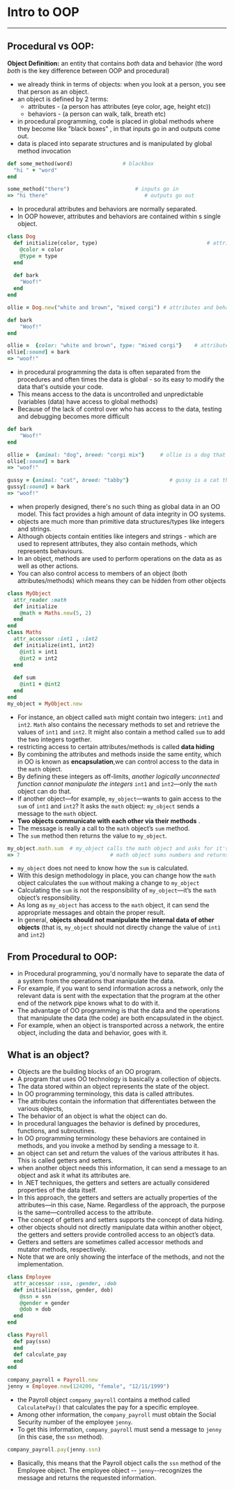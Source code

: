 # Intro to OOP

---

## Procedural vs OOP:

**Object Definition:** an entity that contains *both* data and behavior
(the word *both* is the key difference between OOP and procedural)

- we already think in terms of objects: when you look at a person, you see that person as an object.
- an object is defined by 2 terms:
  - attributes - (a person has attributes (eye color, age, height etc))
  - behaviors  - (a person can walk, talk, breath etc)
- in procedural programming, code is placed in global methods where they become like "black boxes" , in that inputs go in and outputs come out.
- data is placed into separate structures and is manipulated by global method invocation

```ruby
def some_method(word) 				 # blackbox
  "hi " + "word"
end

some_method("there") 					 # inputs go in
=> "hi there" 								# outputs go out
```

- In procedural attributes and behaviors are normally separated. 
- In OOP however, attributes and behaviors are contained within s single object.

```ruby
class Dog
  def initialize(color, type) 									# attributes
    @color = color
    @type = type
  end
  
  def bark																		# behaviours
    "Woof!"
  end
end

ollie = Dog.new("white and brown", "mixed corgi") # attributes and behaviours are contained in a single object
```

```ruby
def bark																							# behaviours
	"Woof!"
end

ollie =  {color: "white and brown", type: "mixed corgi"} 	# attributes separated from behaviours
ollie[:sound] = bark
=> "woof!"
```

- in procedural programming the data is often separated from the procedures and often times the data is global - so its easy to modify the data that's outside your code.
- This means access to the data is uncontrolled and unpredictable (variables (data) have access to global methods)
- Because of the lack of control over who has access to the data, testing and debugging becomes more difficult

```ruby
def bark																		# global method
	"Woof!"
end

ollie =  {animal: "dog", breed: "corgi mix"} 	 # ollie is a dog that has access to the bark method
ollie[:sound] = bark
=> "woof!"

gussy = {animal: "cat", breed: "tabby"}				# gussy is a cat that also has access to the bark method
gussy[:sound] = bark
=> "woof!"																	# too much access leads to unpredicatable results 
```

- when properly designed, there's no such thing as global data in an OO model. This fact provides a high amount of data integrity in OO systems.
- objects are much more than primitive data structures/types like integers and strings. 
- Although objects contain entities like integers and strings - which are used to represent attributes, they also contain methods, which represents behaviours.
- In an object, methods are used to perform operations on the data as as well as other actions.
- You can also control access to members of an object (both attributes/methods) which means they can be hidden from other objects

```ruby
class MyObject
  attr_reader :math
  def initialize
    @math = Maths.new(5, 2)
  end
end
class Maths
  attr_accessor :int1 , :int2 
  def initialize(int1, int2)
  	@int1 = int1
  	@int2 = int2
  end
  
  def sum
    @int1 + @int2
  end
end
my_object = MyObject.new
```

- For instance, an object called `math` might contain two integers: `int1` and `int2`. `Math` also contains the necessary methods to set and retrieve the values of `int1` and `int2`. It might also contain a method called `sum` to add the two integers together.
- restricting access to certain attributes/methods is called **data hiding**
- By combining the attributes and methods inside the same entity, which in OO is known
  as **encapsulation**,we can control access to the data in the `math` object. 
- By defining these integers as off-limits, *another logically unconnected function cannot manipulate the integers* `int1` and `int2`—only the `math` object can do that.
- If another object—for example, `my_object`—wants to gain access to the
  `sum` of `int1` and `int2`? It asks the `math` object: `my_object` sends a message to the `math` object.
- **Two objects communicate with each other via their methods** .
- The message is really a call to the `math` object’s `sum` method.
- The `sum` method then returns the value to `my_object`.

```ruby
my_object.math.sum	# my_object calls the math object and asks for it's sum
=> 7							 # math object sums numbers and returns it to my_object
```

- `my_object` does not need to know how the `sum` is calculated.
- With this design methodology in place, you can change how the `math` object calculates the `sum` without making a change to `my_object` 
- Calculating the `sum` is not the responsibility of `my_object`—it’s the `math` object’s responsibility.
- As long as `my_object` has access to the `math` object, it can send the appropriate
  messages and obtain the proper result. 
- In general, **objects should not manipulate the internal data of other objects** (that is, `my_object` should not directly change the value of `int1` and `int2`)

## From Procedural to OOP:

- in Procedural programming, you'd normally have to separate the data of a system from the operations that manipulate the data. 
- For example, if you want to send information across a network, only the relevant data is sent with the expectation that the program at the other end of the network pipe knows what to do with it.
- The advantage of OO programming is that the data and the operations that
  manipulate the data (the code) are both encapsulated in the object. 
- For example, when an object is transported across a network, the entire object, including the data and behavior, goes with it. 

## What is an object?

- Objects are the building blocks of an OO program. 
- A program that uses OO technology is basically a collection of objects.
- The data stored within an object represents the state of the object. 
- In OO programming terminology, this data is called attributes. 
- The attributes contain the information that differentiates between the various objects,
- The behavior of an object is what the object can do. 
- In procedural languages the behavior is defined by procedures, functions, and subroutines. 
- In OO programming terminology these behaviors are contained in methods, and you invoke a method by sending a message to it. 
- an object can set and return the values of the various attributes it has. This is called getters and setters.
- when another object needs this information, it can send a message to an object and ask it what its attributes are.
- In .NET techniques, the getters and setters are actually considered properties of the data itself.
- In this approach, the getters and setters are actually properties of the attributes—in this
  case, Name. Regardless of the approach, the purpose is the same—controlled access to the attribute.
- The concept of getters and setters supports the concept of data hiding. 
- other objects should not directly manipulate data within another object, the getters and setters provide controlled access to an object’s data. 
- Getters and setters are sometimes called accessor methods and mutator methods, respectively.
- Note that we are only showing the interface of the methods, and not the implementation.

```ruby
class Employee
  attr_accessor :ssn, :gender, :dob
  def initialize(ssn, gender, dob)
    @ssn = ssn
    @gender = gender
    @dob = dob
  end
end

class Payroll
  def pay(ssn)
  end
  def calculate_pay
  end
end

company_payroll = Payroll.new
jenny = Employee.new(124200, "female", "12/11/1999")
```

- the Payroll object `company_payroll` contains a method called `CalculatePay()` that calculates the pay for a specific employee.
- Among other information, the `company_payroll` must obtain the Social Security number of the employee `jenny`.
- To get this information, `company_payroll` must send a message to `jenny` (in this case, the `ssn` method). 

```ruby
company_payroll.pay(jenny.ssn)
```

- Basically, this means that the Payroll object calls the `ssn` method of the Employee object. The employee object -- `jenny`--recognizes the message and returns the requested information.

